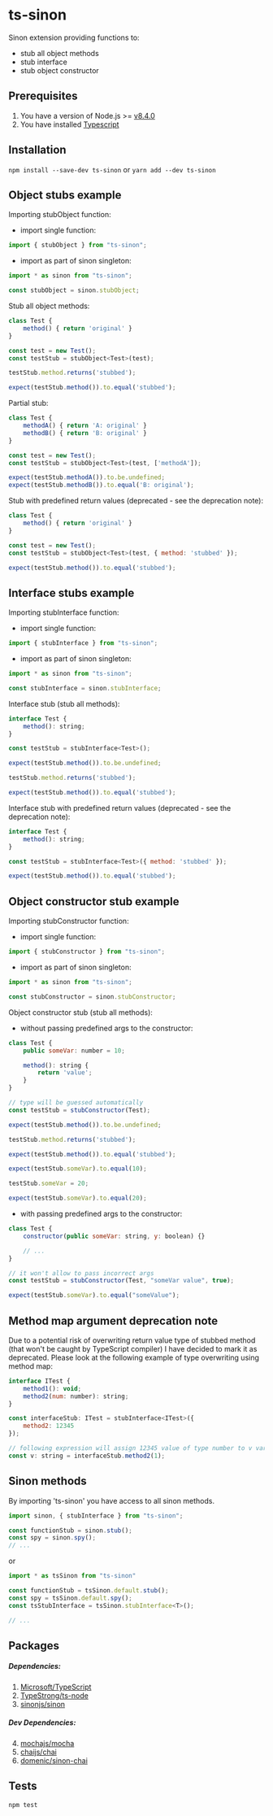 # ts-sinon

Sinon extension providing functions to:
- stub all object methods 
- stub interface
- stub object constructor

## Prerequisites

1. You have a version of Node.js >= [v8.4.0](https://nodejs.org/en/download/)
2. You have installed [Typescript](https://www.typescriptlang.org/index.html#download-links)

## Installation

`npm install --save-dev ts-sinon`
or
`yarn add --dev ts-sinon`

## Object stubs example

Importing stubObject function:

- import single function:
```javascript
import { stubObject } from "ts-sinon";
```

- import as part of sinon singleton:
```javascript
import * as sinon from "ts-sinon";

const stubObject = sinon.stubObject;
```

Stub all object methods:

```javascript
class Test {
    method() { return 'original' }
}

const test = new Test();
const testStub = stubObject<Test>(test);

testStub.method.returns('stubbed');

expect(testStub.method()).to.equal('stubbed');
```

Partial stub:

```javascript
class Test {
    methodA() { return 'A: original' }
    methodB() { return 'B: original' }
}

const test = new Test();
const testStub = stubObject<Test>(test, ['methodA']);

expect(testStub.methodA()).to.be.undefined;
expect(testStub.methodB()).to.equal('B: original');
```

Stub with predefined return values (deprecated - see the deprecation note):

```javascript
class Test {
    method() { return 'original' }
}

const test = new Test();
const testStub = stubObject<Test>(test, { method: 'stubbed' });

expect(testStub.method()).to.equal('stubbed');
```
## Interface stubs example

Importing stubInterface function:

- import single function:
```javascript
import { stubInterface } from "ts-sinon";
```

- import as part of sinon singleton:
```javascript
import * as sinon from "ts-sinon";

const stubInterface = sinon.stubInterface;
```

Interface stub (stub all methods):

```javascript
interface Test {
    method(): string;
}

const testStub = stubInterface<Test>();

expect(testStub.method()).to.be.undefined;

testStub.method.returns('stubbed');

expect(testStub.method()).to.equal('stubbed');
```

Interface stub with predefined return values (deprecated - see the deprecation note):

```javascript
interface Test {
    method(): string;
}

const testStub = stubInterface<Test>({ method: 'stubbed' });

expect(testStub.method()).to.equal('stubbed');
```

## Object constructor stub example

Importing stubConstructor function:

- import single function:
```javascript
import { stubConstructor } from "ts-sinon";
```

- import as part of sinon singleton:
```javascript
import * as sinon from "ts-sinon";

const stubConstructor = sinon.stubConstructor;
```

Object constructor stub (stub all methods):

- without passing predefined args to the constructor:
```javascript
class Test {
    public someVar: number = 10;

    method(): string {
        return 'value';
    }
}

// type will be guessed automatically
const testStub = stubConstructor(Test);

expect(testStub.method()).to.be.undefined;

testStub.method.returns('stubbed');

expect(testStub.method()).to.equal('stubbed');

expect(testStub.someVar).to.equal(10);

testStub.someVar = 20;

expect(testStub.someVar).to.equal(20);
```

- with passing predefined args to the constructor:
```javascript
class Test {
    constructor(public someVar: string, y: boolean) {}

    // ...
}

// it won't allow to pass incorrect args
const testStub = stubConstructor(Test, "someVar value", true);

expect(testStub.someVar).to.equal("someValue");
```

## Method map argument deprecation note

Due to a potential risk of overwriting return value type of stubbed method (that won't be caught by TypeScript compiler) I have decided to mark it as deprecated.
Please look at the following example of type overwriting using method map:

```javascript
interface ITest {
    method1(): void;
    method2(num: number): string;
}

const interfaceStub: ITest = stubInterface<ITest>({
    method2: 12345
});

// following expression will assign 12345 value of type number to v variable which is incorrect (it will compile without an error)
const v: string = interfaceStub.method2(1);

```

## Sinon methods

By importing 'ts-sinon' you have access to all sinon methods.

```javascript
import sinon, { stubInterface } from "ts-sinon";

const functionStub = sinon.stub();
const spy = sinon.spy();
// ...
```

or

```javascript
import * as tsSinon from "ts-sinon"

const functionStub = tsSinon.default.stub();
const spy = tsSinon.default.spy();
const tsStubInterface = tsSinon.stubInterface<T>();

// ...
```

## Packages

##### Dependencies:
1. [Microsoft/TypeScript](https://github.com/Microsoft/TypeScript)
2. [TypeStrong/ts-node](https://github.com/TypeStrong/ts-node)
3. [sinonjs/sinon](https://github.com/sinonjs/sinon)

##### Dev Dependencies:
4. [mochajs/mocha](https://github.com/mochajs/mocha)
5. [chaijs/chai](https://github.com/chaijs/chai)
6. [domenic/sinon-chai](https://github.com/domenic/sinon-chai)

## Tests

`npm test`